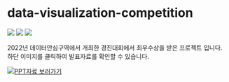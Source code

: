 # data-visualization-competition

<img src="https://img.shields.io/badge/QGIS-3776AB?"/> <img src="https://img.shields.io/badge/KMeans-1776AB?"/> <img src="https://img.shields.io/badge/Clustering-3776AB?"/>

2022년 데이터안심구역에서 개최한 경진대회에서 최우수상을 받은 프로젝트 입니다. 
하단 이미지를 클릭하여 발표자료를 확인할 수 있습니다.

[![PPT자료 보러가기](https://user-images.githubusercontent.com/70292353/212494237-fbb244df-f983-4dd4-8bc7-86f194b67349.png "PPT자료 보러가기")](https://docs.google.com/presentation/d/1szYs3gKlj7cUSTs6BMAw3a6tJ-mKn4gJ/edit?usp=sharing&ouid=115357931806030198548&rtpof=true&sd=true)<br/>

